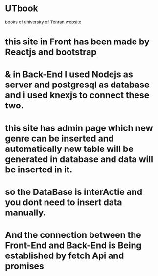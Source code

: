 # UTbook
books of university of Tehran website

# this site in Front has been made by Reactjs and bootstrap 
# & in Back-End I used Nodejs as server and postgresql as database and i used knexjs to connect these two.
# this site has admin page which new genre can be inserted and automatically new table will be generated in database and data will be inserted in it.
# so the DataBase is interActie and you dont need to insert data manually.
# And the connection between the Front-End and Back-End is Being established by fetch Api and promises
